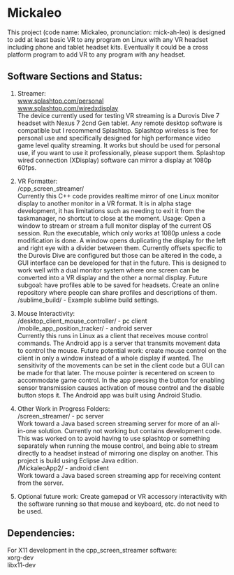 # Mickaleo

This project (code name: Mickaleo, pronunciation: mick-ah-leo) is designed to add at least basic VR to any program on Linux with any VR headset including phone and tablet headset kits. Eventually it could be a cross platform program to add VR to any program with any headset.

## Software Sections and Status:

1.  Streamer:
<br>www.splashtop.com/personal
<br>www.splashtop.com/wiredxdisplay
<br>The device currently used for testing VR streaming is a Durovis Dive 7 headset with Nexus 7 2cnd Gen tablet. Any remote desktop software is compatible but I recommend Splashtop. Splashtop wireless is free for personal use and specifically designed for high performance video game level quality streaming. It works but should be used for personal use, if you want to use it professionally, please support them. Splashtop wired connection (XDisplay) software can mirror a display at 1080p 60fps. 

2.  VR Formatter:
<br>/cpp_screen_streamer/ 
<br>Currently this C++ code provides realtime mirror of one Linux monitor display to another monitor in a VR format. It is in alpha stage development, it has limitations such as needing to exit it from the taskmanager, no shortcut to close at the moment. Usage: Open a window to stream or stream a full monitor display of the current OS session. Run the executable, which only works at 1080p unless a code modification is done. A window opens duplicating the display for the left and right eye with a divider between them. Currently offsets specific to the Durovis Dive are configured but those can be altered in the code, a GUI interface can be developed for that in the future. This is designed to work well with a dual monitor system where one screen can be converted into a VR display and the other a normal display. Future subgoal: have profiles able to be saved for headsets. Create an online repository where people can share profiles and descriptions of them.
<br>/sublime_build/ - Example sublime build settings.

3.  Mouse Interactivity:
<br>/desktop_client_mouse_controller/ - pc client
<br>/mobile_app_position_tracker/ - android server
<br>Currently this runs in Linux as a client that receives mouse control commands. The Android app is a server that transmits movement data to control the mouse. Future potential work: create mouse control on the client in only a window instead of a whole display if wanted. The sensitivity of the movements can be set in the client code but a GUI can be made for that later. The mouse pointer is recentered on screen to accommodate game control. In the app pressing the button for enabling sensor transmission causes activation of mouse control and the disable button stops it. The Android app was built using Android Studio.

4.  Other Work in Progress Folders:
<br>/screen_streamer/ - pc server
<br>Work toward a Java based screen streaming server for more of an all-in-one solution. Currently not working but contains development code. This was worked on to avoid having to use splashtop or something separately when running the mouse control, and being able to stream directly to a headset instead of mirroring one display on another. This project is build using Eclipse Java edition.
<br>/MickaleoApp2/ - android client
<br>Work toward a Java based screen streaming app for receiving content from the server.

5.  Optional future work: Create gamepad or VR accessory interactivity with the software running so that mouse and keyboard, etc. do not need to be used.

## Dependencies:
For X11 development in the cpp_screen_streamer software:
<br>xorg-dev
<br>libx11-dev

